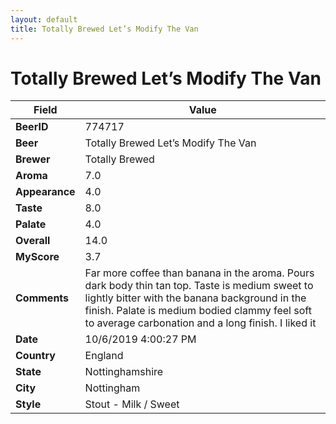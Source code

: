```yaml
---
layout: default
title: Totally Brewed Let’s Modify The Van
---
```


# Totally Brewed Let’s Modify The Van

| Field         | Value     |
|---------------|-----------|
| **BeerID** | 774717 |
| **Beer** | Totally Brewed Let’s Modify The Van |
| **Brewer** | Totally Brewed |
| **Aroma** | 7.0 |
| **Appearance** | 4.0 |
| **Taste** | 8.0 |
| **Palate** | 4.0 |
| **Overall** | 14.0 |
| **MyScore** | 3.7 |
| **Comments** | Far more coffee than banana in the aroma. Pours dark body thin tan top. Taste is medium sweet to lightly bitter with the banana background in the finish. Palate is medium bodied clammy feel soft to average carbonation and a long finish. I liked it |
| **Date** | 10/6/2019 4:00:27 PM |
| **Country** | England |
| **State** | Nottinghamshire |
| **City** | Nottingham |
| **Style** | Stout - Milk / Sweet |
